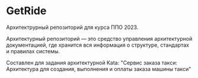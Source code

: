 # GetRide

Архитектрурный репозиторий для курса ППО 2023. 

Архитектурный репозиторий — это средство управления архитектурной документацией, где хранится вся информация о структуре, стандартах и правилах системы.

Составлен для задания архитектурной Kata: "Сервис заказа такси: Архитектура для создания, выполнения и оплаты заказа машины такси"
